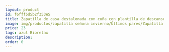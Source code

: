 ```yaml
---
layout: product
id: f6fff5d5b2f353e5
title: Zapatilla de casa destalonada con cuña con plantilla de descanso
image: img/productos/zapatilla señora invierno/Últimos pares/Zapatilla de casa destalonada con cuña con plantilla de descanso=23=azul Biorelax.webp
price: 23
tags: azul Biorelax
description: 
order: 0
---
```

